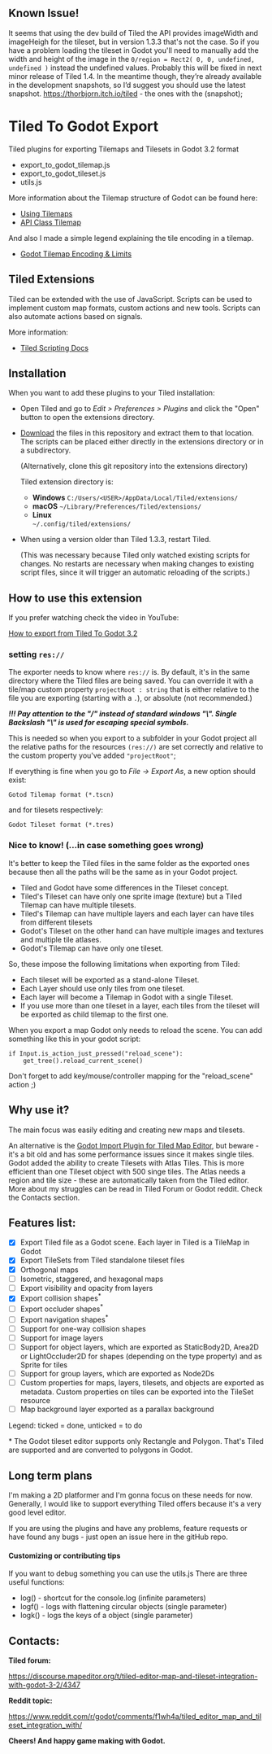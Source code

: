 ## Known Issue!

It seems that using the dev build of Tiled the API provides imageWidth and imageHeigh for the tileset,
but in version 1.3.3 that's not the case. So if you have a problem loading the tileset in Godot 
you'll need to manually add the width and height of the image in the ```0/region = Rect2( 0, 0, undefined, undefined )```
instead the undefined values. Probably this will be fixed in next minor release of Tiled 1.4.
In the meantime though, they’re already available in the development snapshots, so I’d suggest you should use the latest snapshot.
https://thorbjorn.itch.io/tiled - the ones with the (snapshot);



# Tiled To Godot Export

Tiled plugins for exporting Tilemaps and Tilesets in Godot 3.2 format

 - export_to_godot_tilemap.js
 - export_to_godot_tileset.js
 - utils.js
 
 More information about the Tilemap structure of Godot can be found here:
 
 * [Using Tilemaps](https://docs.godotengine.org/en/stable/tutorials/2d/using_tilemaps.html)
 * [API Class Tilemap](https://docs.godotengine.org/en/stable/classes/class_tilemap.html#tilemap)
  
 And also I made a simple legend explaining the tile encoding in a tilemap.
 * [Godot Tilemap Encoding & Limits](https://docs.google.com/spreadsheets/d/1YbGAVgySB3jr5oKeHHEPHbqmRkrVUs_YN_ftAEaOfBA/)

## Tiled Extensions
Tiled can be extended with the use of JavaScript. Scripts can be used to implement custom map formats, custom actions and new tools. Scripts can also automate actions based on signals.

More information:
* [Tiled Scripting Docs](https://github.com/mapeditor/tiled-extensions)

## Installation

When you want to add these plugins to your Tiled installation:

* Open Tiled and go to _Edit > Preferences > Plugins_ and click the "Open"
  button to open the extensions directory.

* [Download](https://github.com/MikeMnD/tiled-to-godot-export/archive/master.zip)
  the files in this repository and extract them to that location. The scripts
  can be placed either directly in the extensions directory or in a
  subdirectory.

  (Alternatively, clone this git repository into the extensions directory)
  
  Tiled extension directory is:
  
  - **Windows**
   `C:/Users/<USER>/AppData/Local/Tiled/extensions/`
  - **macOS**
  `~/Library/Preferences/Tiled/extensions/`
  - **Linux**	
  `~/.config/tiled/extensions/`

* When using a version older than Tiled 1.3.3, restart Tiled.

  (This was necessary because Tiled only watched existing scripts for
  changes. No restarts are necessary when making changes to existing script
  files, since it will trigger an automatic reloading of the scripts.)

## How to use this extension

If you prefer watching check the video in YouTube:

[How to export from Tiled To Godot 3.2](https://youtu.be/4jSFAXIa_Lo)

### setting `res://`

The exporter needs to know where `res://` is. By default, it's in the same directory where the Tiled files are being saved. You can override it with a tile/map custom property `projectRoot : string` that is either relative to the file you are exporting (starting with a `.`), or absolute (not recommended.)

**_!!! Pay attention to the "/" instead of standard windows "\\".
Single Backslash "\\" is used for escaping special symbols._**

This is needed so when you export to a subfolder in your Godot project all the relative 
paths for the resources `(res://)` are set correctly and relative to the custom property 
you've added `"projectRoot"`;

If everything is fine when you go to _File -> Export As_, a new option should exist:

`Gotod Tilemap format (*.tscn)`

and for tilesets respectively:

`Godot Tileset format (*.tres)`

### Nice to know! (...in case something goes wrong)

It's better to keep the Tiled files in the same folder as the exported ones because then all the paths will
be the same as in your Godot project.

* Tiled and Godot have some differences in the Tileset concept.
* Tiled's Tileset can have only one sprite image (texture) but a Tiled Tilemap can have multiple tilesets.
* Tiled's Tilemap can have multiple layers and each layer can have tiles from different tilesets
* Godot's Tileset on the other hand can have multiple images and textures and multiple tile atlases.
* Godot's Tilemap can have only one tileset.

So, these impose the following limitations when exporting from Tiled:

* Each tileset will be exported as a stand-alone Tileset.
* Each Layer should use only tiles from one tileset.
* Each layer will become a Tilemap in Godot with a single Tileset.
* If you use more than one tileset in a layer, each tiles from the tileset will be exported as child tilemap
to the first one.

When you export a map Godot only needs to reload the scene. You can add something like this in your
godot script:

```
if Input.is_action_just_pressed("reload_scene"):
 	get_tree().reload_current_scene()
```
Don't forget to add key/mouse/controller mapping for the "reload_scene" action ;)

## Why use it?

The main focus was easily editing and creating new maps and tilesets.

An alternative is the [Godot Import Plugin for Tiled Map Editor](https://github.com/vnen/godot-tiled-importer), but beware - it's a bit old and has some performance issues since it makes single tiles.
Godot added the ability to create Tilesets with Atlas Tiles.
This is more efficient than one Tileset object with 500 singe tiles.
The Atlas needs a region and tile size - these are automatically taken from the Tiled editor.
More about my struggles can be read in Tiled Forum or Godot reddit. Check the Contacts section.

## Features list:

- [x] Export Tiled file as a Godot scene. Each layer in Tiled is a TileMap in Godot
- [x] Export TileSets from Tiled standalone tileset files
- [x] Orthogonal maps
- [ ] Isometric, staggered, and hexagonal maps
- [ ] Export visibility and opacity from layers
- [x] Export collision shapes<sup>*</sup>
- [ ] Export occluder shapes<sup>*</sup>
- [ ] Export navigation shapes<sup>*</sup>
- [ ] Support for one-way collision shapes
- [ ] Support for image layers
- [ ] Support for object layers, which are exported as StaticBody2D, Area2D or LightOccluder2D for shapes (depending on the type property) and as Sprite for tiles
- [ ] Support for group layers, which are exported as Node2Ds
- [ ] Custom properties for maps, layers, tilesets, and objects are exported as metadata. Custom properties on tiles can be exported into the TileSet resource
- [ ] Map background layer exported as a parallax background

Legend: ticked = done, unticked = to do 

\* The Godot tileset editor supports only Rectangle and Polygon. That's Tiled are supported and are converted to polygons in Godot.

## Long term plans
I'm making a 2D platformer and I'm gonna focus on these needs for now.
Generally, I would like to support everything Tiled offers because it's a very good level editor.

If you are using the plugins and have any problems, feature requests or have found any bugs - just open an issue here in the gitHub repo.

#### Customizing or contributing tips

If you want to debug something you can use the utils.js
There are three useful functions:
 - log() - shortcut for the console.log (infinite parameters)
 - logf() - logs with flattening circular objects (single parameter)
 - logk() - logs the keys of a object (single parameter)

## Contacts:

**Tiled forum:**

https://discourse.mapeditor.org/t/tiled-editor-map-and-tileset-integration-with-godot-3-2/4347

**Reddit topic:**

https://www.reddit.com/r/godot/comments/f1wh4a/tiled_editor_map_and_tileset_integration_with/

**Cheers! And happy game making with Godot.**
